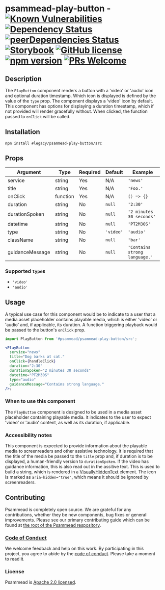 # psammead-play-button - [![Known Vulnerabilities](https://snyk.io/test/github/bbc/psammead/badge.svg?targetFile=packages%2Fcomponents%2Fpsammead-play-button%2Fpackage.json)](https://snyk.io/test/github/bbc/psammead?targetFile=packages%2Fcomponents%2Fpsammead-play-button%2Fpackage.json) [![Dependency Status](https://david-dm.org/bbc/psammead.svg?path=packages/components/psammead-play-button)](https://david-dm.org/bbc/psammead?path=packages/components/psammead-play-button) [![peerDependencies Status](https://david-dm.org/bbc/psammead/peer-status.svg?path=packages/components/psammead-play-button)](https://david-dm.org/bbc/psammead?path=packages/components/psammead-play-button&type=peer) [![Storybook](https://raw.githubusercontent.com/storybooks/play-button/master/badge/badge-storybook.svg?sanitize=true)](https://bbc.github.io/psammead/?path=/story/play-button--default) [![GitHub license](https://img.shields.io/badge/license-Apache%202.0-blue.svg)](https://github.com/bbc/psammead/blob/latest/LICENSE) [![npm version](https://img.shields.io/npm/v/#legacy/psammead-play-button/src.svg)](https://www.npmjs.com/package/#legacy/psammead-play-button/src) [![PRs Welcome](https://img.shields.io/badge/PRs-welcome-brightgreen.svg)](https://github.com/bbc/psammead/blob/latest/CONTRIBUTING.md)

## Description

The `PlayButton` component renders a button with a 'video' or 'audio' icon and optional duration timestamp. Which icon is displayed is defined by the value of the `type` prop. The component displays a 'video' icon by default. This component has options for displaying a duration timestamp, which if not provided will render gracefully without. When clicked, the function passed to `onClick` will be called.

## Installation

`npm install #legacy/psammead-play-button/src`

## Props

<!-- prettier-ignore -->
| Argument       | Type      | Required | Default   | Example                  |
| -------------- | --------- | -------- | --------- | ------------------------ |
| service        | string    | Yes      | N/A       | `'news'`                 |
| title          | string    | Yes      | N/A       | `'Foo.'`                 |
| onClick        | function  | Yes      | N/A       | `() => {}`               |
| duration       | string    | No       | `null`    | `'2:30'`                 |
| durationSpoken | string    | No       | `null`    | `'2 minutes 30 seconds'` |
| datetime       | string    | No       | `null`    | `'PT2M30S'`              |
| type           | string    | No       | `'video'` | `'audio'`                |
| className      | string    | No       | `null`    | `'bar'`                  |
| guidanceMessage| string    | No       | `null`    | `'Contains strong language.'`|

### Supported `type`s

<!-- prettier-ignore -->
- `'video'`
- `'audio'`

## Usage

A typical use case for this component would be to indicate to a user that a media asset placeholder contains playable media, which is either 'video' or 'audio' and, if applicable, its duration. A function triggering playback would be passed to the button's `onClick` prop.

```jsx
import PlayButton from '#psammead/psammead-play-button/src';

<PlayButton
  service="news"
  title="Dog barks at cat."
  onClick={handleClick}
  duration="2:30"
  durationSpoken="2 minutes 30 seconds"
  datetime="PT2M30S"
  type="audio"
  guidanceMessage="Contains strong language."
/>;
```

### When to use this component

The `PlayButton` component is designed to be used in a media asset placeholder containing playable media. It indicates to the user to expect 'video' or 'audio' content, as well as its duration, if applicable.

<!-- ### When not to use this component -->

### Accessibility notes

This component is expected to provide information about the playable media to screenreaders and other assistive technology. It is required that the title of the media be passed to the `title` prop and, if duration is to be displayed, a human-friendly version to `durationSpoken`. If the video has guidance information, this is also read out in the assitive text. This is used to build a string, which is rendered in a [VisuallyHiddenText](../../../components/psammead-visually-hidden-text/README.md) element. The icon is marked as `aria-hidden="true"`, which means it should be ignored by screenreaders.


<!-- ## Roadmap -->

## Contributing

Psammead is completely open source. We are grateful for any contributions, whether they be new components, bug fixes or general improvements. Please see our primary contributing guide which can be found at [the root of the Psammead respository](https://github.com/bbc/psammead/blob/latest/CONTRIBUTING.md).

### [Code of Conduct](https://github.com/bbc/psammead/blob/latest/CODE_OF_CONDUCT.md)

We welcome feedback and help on this work. By participating in this project, you agree to abide by the [code of conduct](https://github.com/bbc/psammead/blob/latest/CODE_OF_CONDUCT.md). Please take a moment to read it.

### License

Psammead is [Apache 2.0 licensed](https://github.com/bbc/psammead/blob/latest/LICENSE).
